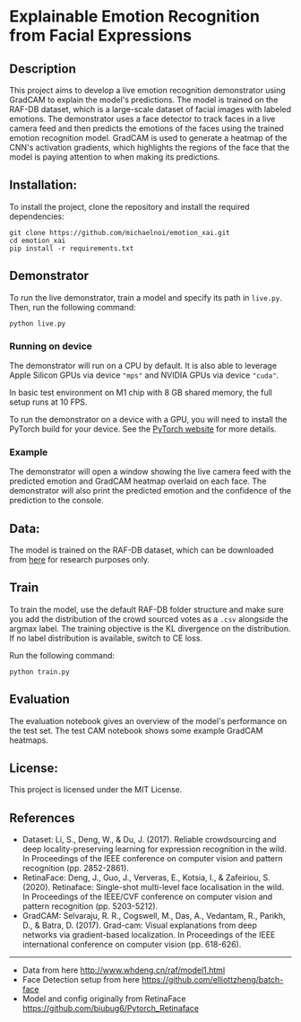 # Explainable Emotion Recognition from Facial Expressions

## Description

This project aims to develop a live emotion recognition demonstrator using GradCAM to explain the model's predictions. The model is trained on the RAF-DB dataset, which is a large-scale dataset of facial images with labeled emotions. The demonstrator uses a face detector to track faces in a live camera feed and then predicts the emotions of the faces using the trained emotion recognition model. GradCAM is used to generate a heatmap of the CNN's activation gradients, which highlights the regions of the face that the model is paying attention to when making its predictions.



## Installation:

To install the project, clone the repository and install the required dependencies:

```
git clone https://github.com/michaelnoi/emotion_xai.git
cd emotion_xai
pip install -r requirements.txt
```



## Demonstrator

To run the live demonstrator, train a model and specify its path in ```live.py```. Then, run the following command:

```
python live.py
```

### Running on device

The demonstrator will run on a CPU by default. It is also able to leverage Apple Silicon GPUs via device ```"mps"``` and NVIDIA GPUs via device ```"cuda"```. 

In basic test environment on M1 chip with 8 GB shared memory, the full setup runs at 10 FPS.

To run the demonstrator on a device with a GPU, you will need to install the PyTorch build for your device. See the [PyTorch website](https://pytorch.org/get-started/locally/) for more details.

### Example

The demonstrator will open a window showing the live camera feed with the predicted emotion and GradCAM heatmap overlaid on each face. The demonstrator will also print the predicted emotion and the confidence of the prediction to the console.



## Data:

The model is trained on the RAF-DB dataset, which can be downloaded from [here](http://www.whdeng.cn/raf/model1.html) for research purposes only.



## Train

To train the model, use the default RAF-DB folder structure and make sure you add the distribution of the crowd sourced votes as a ```.csv``` alongside the argmax label. The training objective is the KL divergence on the distribution.
If no label distribution is available, switch to CE loss.

Run the following command:

```
python train.py
```



## Evaluation

The evaluation notebook gives an overview of the model's performance on the test set. The test CAM notebook shows some example GradCAM heatmaps.



## License:

This project is licensed under the MIT License.



## References

- Dataset: Li, S., Deng, W., & Du, J. (2017). Reliable crowdsourcing and deep locality-preserving learning for expression recognition in the wild. In Proceedings of the IEEE conference on computer vision and pattern recognition (pp. 2852-2861).
- RetinaFace: Deng, J., Guo, J., Ververas, E., Kotsia, I., & Zafeiriou, S. (2020). Retinaface: Single-shot multi-level face localisation in the wild. In Proceedings of the IEEE/CVF conference on computer vision and pattern recognition (pp. 5203-5212).
- GradCAM: Selvaraju, R. R., Cogswell, M., Das, A., Vedantam, R., Parikh, D., & Batra, D. (2017). Grad-cam: Visual explanations from deep networks via gradient-based localization. In Proceedings of the IEEE international conference on computer vision (pp. 618-626).

--- 

- Data from here http://www.whdeng.cn/raf/model1.html
- Face Detection setup from here https://github.com/elliottzheng/batch-face
- Model and config originally from RetinaFace https://github.com/biubug6/Pytorch_Retinaface
